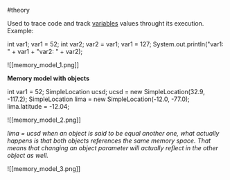 #theory

Used to trace code and track [variables](Variable) values throught its execution. Example:

int var1;
var1 = 52;
int var2;
var2 = var1;
var1 = 127;
System.out.println("var1: " + var1 + "var2: " + var2);

![[memory_model_1.png]]

**Memory model with objects**

int var1 = 52;
SimpleLocation ucsd;
ucsd = new SimpleLocation(32.9, -117.2);
SimpleLocation lima = new SimpleLocation(-12.0, -77.0);
lima.latitude = -12.04;

![[memory_model_2.png]]

*lima = ucsd
when an object is said to be equal another one, what actually happens is that both objects references the same memory space. That means that changing an object parameter will actually reflect in the other object as well.*

![[memory_model_3.png]]